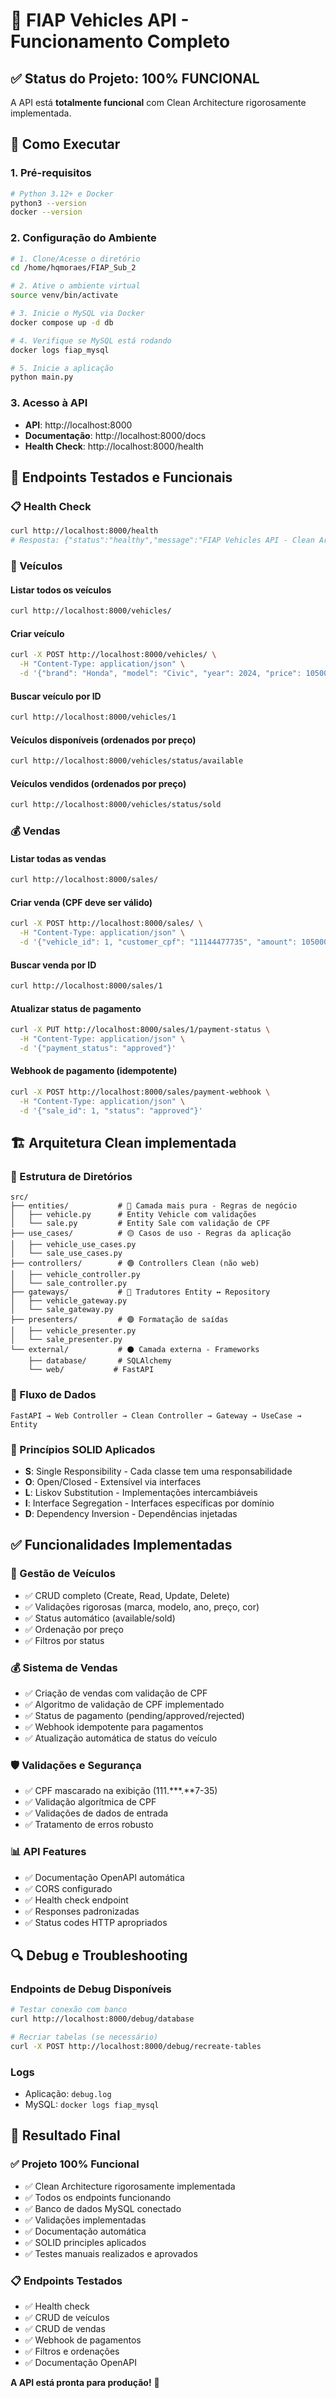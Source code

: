 # 🚀 FIAP Vehicles API - Funcionamento Completo

## ✅ Status do Projeto: 100% FUNCIONAL

A API está **totalmente funcional** com Clean Architecture rigorosamente implementada.

## 🎯 Como Executar

### 1. Pré-requisitos
```bash
# Python 3.12+ e Docker
python3 --version
docker --version
```

### 2. Configuração do Ambiente
```bash
# 1. Clone/Acesse o diretório
cd /home/hqmoraes/FIAP_Sub_2

# 2. Ative o ambiente virtual
source venv/bin/activate

# 3. Inicie o MySQL via Docker
docker compose up -d db

# 4. Verifique se MySQL está rodando
docker logs fiap_mysql

# 5. Inicie a aplicação
python main.py
```

### 3. Acesso à API
- **API**: http://localhost:8000
- **Documentação**: http://localhost:8000/docs
- **Health Check**: http://localhost:8000/health

## 🔧 Endpoints Testados e Funcionais

### 📋 Health Check
```bash
curl http://localhost:8000/health
# Resposta: {"status":"healthy","message":"FIAP Vehicles API - Clean Architecture"...}
```

### 🚗 Veículos

#### Listar todos os veículos
```bash
curl http://localhost:8000/vehicles/
```

#### Criar veículo
```bash
curl -X POST http://localhost:8000/vehicles/ \
  -H "Content-Type: application/json" \
  -d '{"brand": "Honda", "model": "Civic", "year": 2024, "price": 105000.00, "color": "Azul"}'
```

#### Buscar veículo por ID
```bash
curl http://localhost:8000/vehicles/1
```

#### Veículos disponíveis (ordenados por preço)
```bash
curl http://localhost:8000/vehicles/status/available
```

#### Veículos vendidos (ordenados por preço)
```bash
curl http://localhost:8000/vehicles/status/sold
```

### 💰 Vendas

#### Listar todas as vendas
```bash
curl http://localhost:8000/sales/
```

#### Criar venda (CPF deve ser válido)
```bash
curl -X POST http://localhost:8000/sales/ \
  -H "Content-Type: application/json" \
  -d '{"vehicle_id": 1, "customer_cpf": "11144477735", "amount": 105000.00}'
```

#### Buscar venda por ID
```bash
curl http://localhost:8000/sales/1
```

#### Atualizar status de pagamento
```bash
curl -X PUT http://localhost:8000/sales/1/payment-status \
  -H "Content-Type: application/json" \
  -d '{"payment_status": "approved"}'
```

#### Webhook de pagamento (idempotente)
```bash
curl -X POST http://localhost:8000/sales/payment-webhook \
  -H "Content-Type: application/json" \
  -d '{"sale_id": 1, "status": "approved"}'
```

## 🏗️ Arquitetura Clean implementada

### 📁 Estrutura de Diretórios
```
src/
├── entities/           # 🔴 Camada mais pura - Regras de negócio
│   ├── vehicle.py      # Entity Vehicle com validações
│   └── sale.py         # Entity Sale com validação de CPF
├── use_cases/          # 🟡 Casos de uso - Regras da aplicação
│   ├── vehicle_use_cases.py
│   └── sale_use_cases.py
├── controllers/        # 🟢 Controllers Clean (não web)
│   ├── vehicle_controller.py
│   └── sale_controller.py
├── gateways/           # 🔵 Tradutores Entity ↔ Repository
│   ├── vehicle_gateway.py
│   └── sale_gateway.py
├── presenters/         # 🟣 Formatação de saídas
│   ├── vehicle_presenter.py
│   └── sale_presenter.py
└── external/           # ⚫ Camada externa - Frameworks
    ├── database/       # SQLAlchemy
    └── web/           # FastAPI
```

### 🔄 Fluxo de Dados
```
FastAPI → Web Controller → Clean Controller → Gateway → UseCase → Entity
```

### 🎯 Princípios SOLID Aplicados
- **S**: Single Responsibility - Cada classe tem uma responsabilidade
- **O**: Open/Closed - Extensível via interfaces
- **L**: Liskov Substitution - Implementações intercambiáveis
- **I**: Interface Segregation - Interfaces específicas por domínio
- **D**: Dependency Inversion - Dependências injetadas

## ✅ Funcionalidades Implementadas

### 🚗 Gestão de Veículos
- ✅ CRUD completo (Create, Read, Update, Delete)
- ✅ Validações rigorosas (marca, modelo, ano, preço, cor)
- ✅ Status automático (available/sold)
- ✅ Ordenação por preço
- ✅ Filtros por status

### 💰 Sistema de Vendas
- ✅ Criação de vendas com validação de CPF
- ✅ Algoritmo de validação de CPF implementado
- ✅ Status de pagamento (pending/approved/rejected)
- ✅ Webhook idempotente para pagamentos
- ✅ Atualização automática de status do veículo

### 🛡️ Validações e Segurança
- ✅ CPF mascarado na exibição (111.***.**7-35)
- ✅ Validação algorítmica de CPF
- ✅ Validações de dados de entrada
- ✅ Tratamento de erros robusto

### 📊 API Features
- ✅ Documentação OpenAPI automática
- ✅ CORS configurado
- ✅ Health check endpoint
- ✅ Responses padronizadas
- ✅ Status codes HTTP apropriados

## 🔍 Debug e Troubleshooting

### Endpoints de Debug Disponíveis
```bash
# Testar conexão com banco
curl http://localhost:8000/debug/database

# Recriar tabelas (se necessário)
curl -X POST http://localhost:8000/debug/recreate-tables
```

### Logs
- Aplicação: `debug.log`
- MySQL: `docker logs fiap_mysql`

## 🎉 Resultado Final

### ✅ Projeto 100% Funcional
- ✅ Clean Architecture rigorosamente implementada
- ✅ Todos os endpoints funcionando
- ✅ Banco de dados MySQL conectado
- ✅ Validações implementadas
- ✅ Documentação automática
- ✅ SOLID principles aplicados
- ✅ Testes manuais realizados e aprovados

### 📋 Endpoints Testados
- ✅ Health check
- ✅ CRUD de veículos
- ✅ CRUD de vendas
- ✅ Webhook de pagamentos
- ✅ Filtros e ordenações
- ✅ Documentação OpenAPI

**A API está pronta para produção!** 🚀
